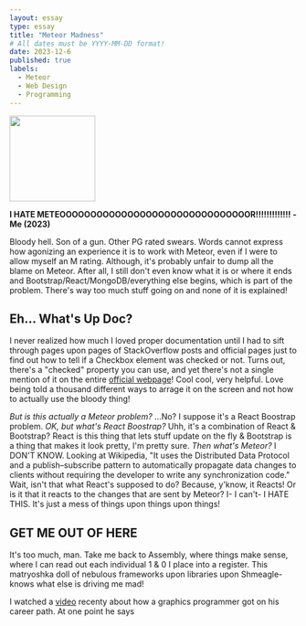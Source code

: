 ```yaml
---
layout: essay
type: essay
title: "Meteor Madness"
# All dates must be YYYY-MM-DD format!
date: 2023-12-6
published: true
labels:
  - Meteor
  - Web Design
  - Programming
---
```


<img width="150px" class="rounded float-start pe-4" src="../img/meteor_strike.jpg">

__I HATE METEOOOOOOOOOOOOOOOOOOOOOOOOOOOOOOOR!!!!!!!!!!!!! -Me (2023)__

Bloody hell. Son of a gun. Other PG rated swears. Words cannot express how agonizing an experience it is to work with Meteor, even if I were to allow myself an M rating. Although, it's probably unfair to dump all the blame on Meteor. After all, I still don't even know what it is or where it ends and Bootstrap/React/MongoDB/everything else begins, which is part of the problem. There's way too much stuff going on and none of it is explained!

## Eh... What's Up Doc?

I never realized how much I loved proper documentation until I had to sift through pages upon pages of StackOverflow posts and official pages just to find out how to tell if a Checkbox element was checked or not. Turns out, there's a "checked" property you can use, and yet there's not a single mention of it on the entire [official webpage](https://react-bootstrap.netlify.app/docs/forms/checks-radios/)! Cool cool, very helpful. Love being told a thousand different ways to arrage it on the screen and not how to actually use the bloody thing!

*But is this actually a Meteor problem?* ...No? I suppose it's a React Boostrap problem. *OK, but what's React Boostrap?* Uhh, it's a combination of React & Bootstrap? React is this thing that lets stuff update on the fly & Bootstrap is a thing that makes it look pretty, I'm pretty sure. *Then what's Meteor?* I DON'T KNOW. 
Looking at Wikipedia,
"It uses the Distributed Data Protocol and a publish–subscribe pattern to automatically propagate data changes to clients without requiring the developer to write any synchronization code."
Wait, isn't that what React's supposed to do? Because, y'know, it Reacts! Or is it that it reacts to the changes that are sent by Meteor? I- I can't- I HATE THIS. It's just a mess of things upon things upon things!

## GET ME OUT OF HERE

It's too much, man. Take me back to Assembly, where things make sense, where I can read out each individual 1 & 0 I place into a register. This matryoshka doll of nebulous frameworks upon libraries upon Shmeagle-knows what else is driving me mad!

I watched a [video](https://www.youtube.com/watch?v=O-2viBhLTqI) recenty about how a graphics programmer got on his career path. At one point he says
>